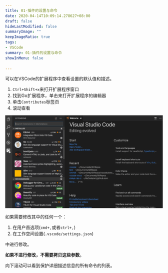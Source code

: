 ```yaml
---
title: 01-插件的设置与命令
date: 2020-04-14T10:09:14.278627+08:00
draft: false
hideLastModified: false
summaryImage: ""
keepImageRatio: true
tags:
- VSCode
summary: 01-插件的设置与命令
showInMenu: false

---
```


可以在VSCode的扩展程序中查看设置的默认值和描述。

1. `Ctrl+Shift+x`来打开扩展程序窗口
2. 找到Go扩展程序，单击来打开扩展程序的编辑器
3. 单击`Contributes`标签页
4. 滚动查看

![image](/images/go-extension.gif)

如果需要修改其中的任何一个：

1. 在用户首选项(`cmd+,`或者`ctrl+,`)
2. 在工作空间设置(`.vscode/settings.json`)

中进行修改。

**如果不进行修改，不需要拷贝这些参数**。

向下滚动可以看到保护详细描述信息的所有命令的列表。

